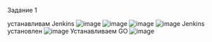 Задание 1

устанавливам Jenkins
![image](https://github.com/beast86m/devops_hw/assets/47268167/86cdef39-7e6e-4f28-a7e3-1239ec4eb06b)
![image](https://github.com/beast86m/devops_hw/assets/47268167/943851ad-9dda-4dfa-ad45-9ed1b461c8a3)
![image](https://github.com/beast86m/devops_hw/assets/47268167/75360a5d-eade-4b71-820b-8b522ef4062b)
![image](https://github.com/beast86m/devops_hw/assets/47268167/7b7e604d-056d-4376-8e93-a0e8a4200e3a)
Jenkins установлен
![image](https://github.com/beast86m/devops_hw/assets/47268167/2b92b8fc-73b1-4e20-8e4d-15de3bb1bf99)
Устанавливаем  GO
![image](https://github.com/beast86m/devops_hw/assets/47268167/4b816aac-3fba-4975-96c1-a35d357df447)


